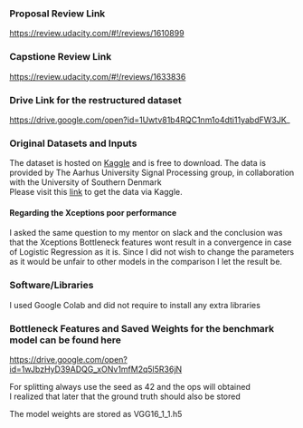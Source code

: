 ### Proposal Review Link  
https://review.udacity.com/#!/reviews/1610899  

### Capstione Review Link
https://review.udacity.com/#!/reviews/1633836

### Drive Link for the restructured dataset  
https://drive.google.com/open?id=1Uwtv81b4RQC1nm1o4dti11yabdFW3JK_    

### Original Datasets and Inputs  
The dataset is hosted on [Kaggle](www.kaggle.com) and is free to download. 
The data is provided by The Aarhus University Signal Processing group, in collaboration with the University of Southern Denmark  
Please visit this [link](https://www.kaggle.com/c/plant-seedlings-classification/data) to get the data via Kaggle.  

#### Regarding the Xceptions poor performance  
I asked the same question to my mentor on slack and the conclusion was that the Xceptions Bottleneck features wont result in a convergence in 
case of Logistic Regression as it is. Since I did not wish to change the parameters as it would be unfair to other models in the comparison 
I let the result be.

### Software/Libraries   
I used Google Colab and did not require to install any extra libraries  

### Bottleneck Features and Saved Weights for the benchmark model can be found here  
https://drive.google.com/open?id=1wJbzHyD39ADQG_xONv1mfM2q5l5R36jN    

For splitting always use the seed as 42 and the ops will obtained   
I realized that later that the ground truth should also be stored  

The model weights are stored as VGG16_1_1.h5

